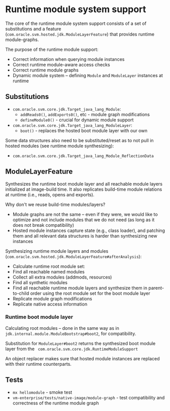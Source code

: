 # Runtime module system support

The core of the runtime module system support consists of a set of substitutions and a feature (`com.oracle.svm.hosted.jdk.ModuleLayerFeature`) that provides runtime module-graphs.

The purpose of the runtime module support:
- Correct information when querying module instances
- Correct runtime module-aware access checks
- Correct runtime module graphs
- Dynamic module system – defining `Module` and `ModuleLayer` instances at runtime


## Substitutions

- `com.oracle.svm.core.jdk.Target_java_lang_Module`:
    - `addReads0()`, `addExports0()`, etc - module graph modifications
    - `defineModule0()` - crucial for dynamic module support
- `com.oracle.svm.core.jdk.Target_java_lang_ModuleLayer`:
    - `boot()` - replaces the hosted boot module layer with our own

Some data structures also need to be substituted/reset as to not pull in hosted modules (see runtime module synthesizing):
- `com.oracle.svm.core.jdk.Target_java_lang_Module_ReflectionData`


## ModuleLayerFeature

Synthesizes the runtime boot module layer and all reachable module layers initialized at image-build time. It also replicates build-time module relations at runtime (i.e., reads, opens and exports).

Why don't we reuse build-time modules/layers?
- Module graphs are not the same – even if they were, we would like to optimize and not include modules that we do not need (as long as it does not break compatibility)
- Hosted module instances capture state (e.g., class loader), and patching them and all relevant data structures is harder than synthesizing new instances

Synthesizing runtime module layers and modules (`com.oracle.svm.hosted.jdk.ModuleLayerFeature#afterAnalysis`):
- Calculate runtime root module set:
- Find all reachable named modules
- Collect all extra modules (addmods, resources)
- Find all synthetic modules
- Find all reachable runtime module layers and synthesize them in parent-to-child order using the root module set for the boot module layer
- Replicate module graph modifications
- Replicate native access information


### Runtime boot module layer

Calculating root modules – done in the same way as in ` jdk.internal.module.ModuleBootstrap#boot2`, for compatibility.

Substitution for `ModuleLayer#boot2` returns the synthesized boot module layer from the ` com.oracle.svm.core.jdk.RuntimeModuleSupport`

An object replacer makes sure that hosted module instances are replaced with their runtime counterparts.


## Tests
- `mx hellomodule` - smoke test
- `vm-enterprise/tests/native-image/module-graph` - test compatibility and correctness of the runtime module graph
